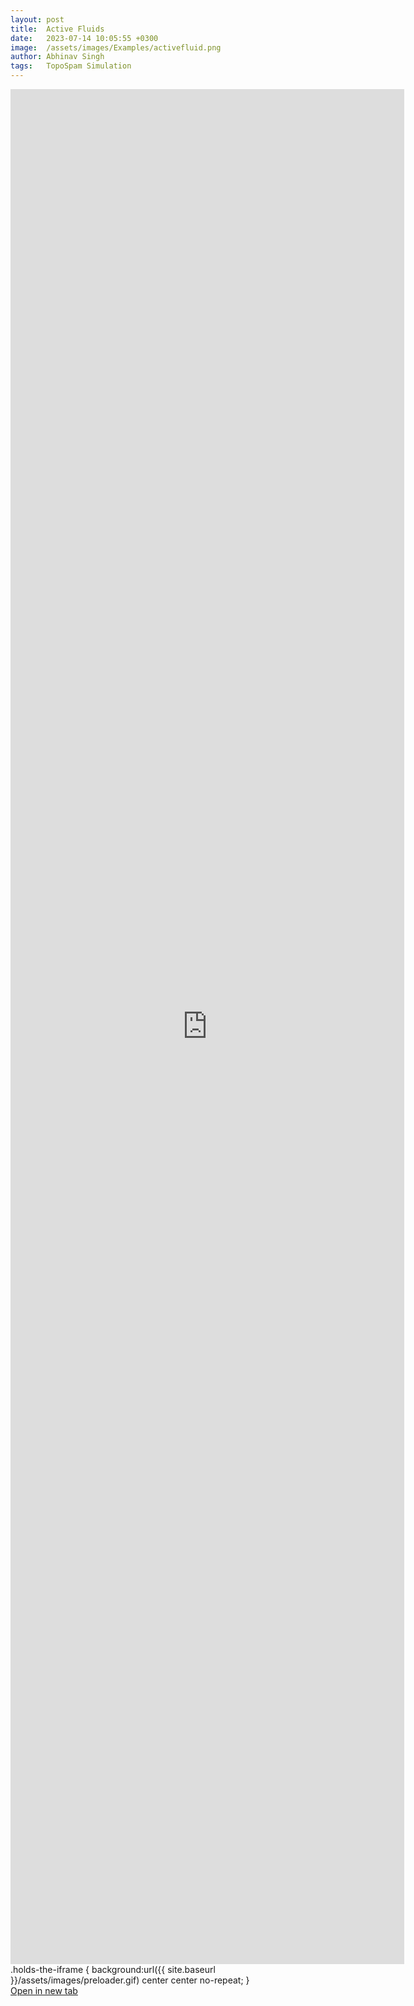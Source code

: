 ```yaml
---
layout: post
title:  Active Fluids
date:   2023-07-14 10:05:55 +0300
image:  /assets/images/Examples/activefluid.png
author: Abhinav Singh
tags:   TopoSpam Simulation
---
```

<div class="holds-the-iframe">
<iframe src="https://nbviewer.jupyter.org/github/abhinavsns/topospam/blob/main/examples/ActiveFluid.ipynb" width="125%" height="3000px" frameborder="0"></iframe>
</div>
.holds-the-iframe {
  background:url({{ site.baseurl }}/assets/images/preloader.gif) center center no-repeat;
}
<br>
<a href="https://github.com/abhinavsns/topospam/blob/main/examples/ActiveFluid.ipynb" target="_blank" class="btn btn-primary">Open in new tab</a>

